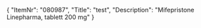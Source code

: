 {
  "ItemNr": "080987",
  "Title": "test",
  "Description": "Mifepristone Linepharma, tablett 200 mg"
}